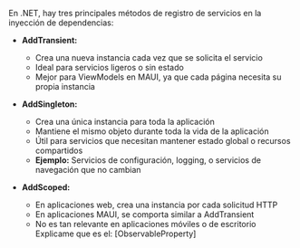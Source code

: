 En .NET, hay tres principales métodos de registro de servicios en la inyección de dependencias:

* **AddTransient:**

  * Crea una nueva instancia cada vez que se solicita el servicio
  * Ideal para servicios ligeros o sin estado
  * Mejor para ViewModels en MAUI, ya que cada página necesita su propia instancia

* **AddSingleton:**

  * Crea una única instancia para toda la aplicación
  * Mantiene el mismo objeto durante toda la vida de la aplicación
  * Útil para servicios que necesitan mantener estado global o recursos compartidos
  * **Ejemplo:** Servicios de configuración, logging, o servicios de navegación que no cambian
* **AddScoped:**
  * En aplicaciones web, crea una instancia por cada solicitud HTTP
  * En aplicaciones MAUI, se comporta similar a AddTransient
  * No es tan relevante en aplicaciones móviles o de escritorio
Explicame que es el:
[ObservableProperty]